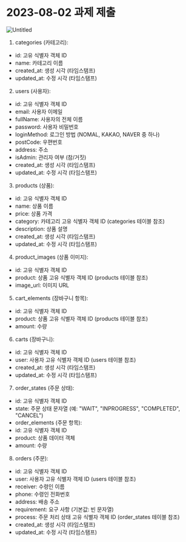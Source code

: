 # 2023-08-02 과제 제출

![Untitled](https://s3-us-west-2.amazonaws.com/secure.notion-static.com/af8d4689-11c3-4ec7-b8ac-8e1dda1f1f80/Untitled.png)

1. categories (카테고리):
- id: 고유 식별자 객체 ID
- name: 카테고리 이름
- created_at: 생성 시각 (타임스탬프)
- updated_at: 수정 시각 (타임스탬프)
  
2. users (사용자):
- id: 고유 식별자 객체 ID
- email: 사용자 이메일
- fullName: 사용자의 전체 이름
- password: 사용자 비밀번호
- loginMethod: 로그인 방법 (NOMAL, KAKAO, NAVER 중 하나)
- postCode: 우편번호
- address: 주소
- isAdmin: 관리자 여부 (참/거짓)
- created_at: 생성 시각 (타임스탬프)
- updated_at: 수정 시각 (타임스탬프)
3. products (상품):
- id: 고유 식별자 객체 ID
- name: 상품 이름
- price: 상품 가격
- category: 카테고리 고유 식별자 객체 ID (categories 테이블 참조)
- description: 상품 설명
- created_at: 생성 시각 (타임스탬프)
- updated_at: 수정 시각 (타임스탬프)
4. product_images (상품 이미지):
- id: 고유 식별자 객체 ID
- product: 상품 고유 식별자 객체 ID (products 테이블 참조)
- image_url: 이미지 URL
5. cart_elements (장바구니 항목):
- id: 고유 식별자 객체 ID
- product: 상품 고유 식별자 객체 ID (products 테이블 참조)
- amount: 수량
6. carts (장바구니):
- id: 고유 식별자 객체 ID
- user: 사용자 고유 식별자 객체 ID (users 테이블 참조)
- created_at: 생성 시각 (타임스탬프)
- updated_at: 수정 시각 (타임스탬프)
7. order_states (주문 상태):
- id: 고유 식별자 객체 ID
- state: 주문 상태 문자열 (예: "WAIT", "INPROGRESS", "COMPLETED", "CANCEL")
- order_elements (주문 항목):
- id: 고유 식별자 객체 ID
- product: 상품 데이터 객체
- amount: 수량
8. orders (주문):
- id: 고유 식별자 객체 ID
- user: 사용자 고유 식별자 객체 ID (users 테이블 참조)
- receiver: 수령인 이름
- phone: 수령인 전화번호
- address: 배송 주소
- requirement: 요구 사항 (기본값: 빈 문자열)
- process: 주문 처리 상태 고유 식별자 객체 ID (order_states 테이블 참조)
- created_at: 생성 시각 (타임스탬프)
- updated_at: 수정 시각 (타임스탬프)